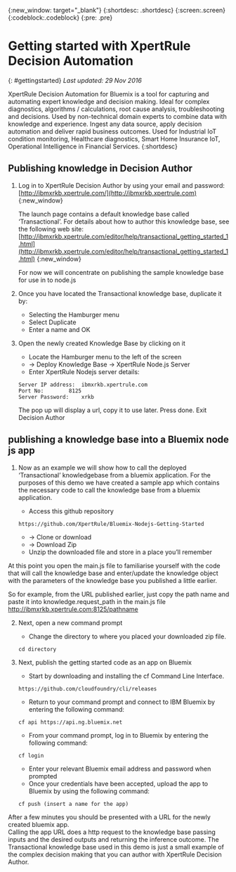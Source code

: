 {:new_window: target="_blank"}
{:shortdesc: .shortdesc}
{:screen:.screen}
{:codeblock:.codeblock}
{:pre: .pre}

# Getting started with XpertRule Decision Automation
{: #gettingstarted} 
*Last updated: 29 Nov 2016*

XpertRule Decision Automation for Bluemix is a tool for capturing and automating expert knowledge and decision making. Ideal for complex diagnostics, algorithms / calculations, root cause analysis, troubleshooting and decisions. Used by non-technical domain experts to combine data with knowledge and experience. Ingest any data source, apply decision automation and deliver rapid business outcomes. Used for Industrial IoT condition monitoring, Healthcare diagnostics, Smart Home Insurance IoT, Operational Intelligence in Financial Services. 
{:shortdesc}

## Publishing knowledge in Decision Author
1. Log in to XpertRule Decision Author by using your email and password: [http://ibmxrkb.xpertrule.com/](http://ibmxrkb.xpertrule.com)
{:new_window}

	The launch page contains a default knowledge base called ‘Transactional’. For details about how to author this knowledge base, see the following web site:  [http://ibmxrkb.xpertrule.com/editor/help/transactional_getting_started_1.html](http://ibmxrkb.xpertrule.com/editor/help/transactional_getting_started_1.html)
{:new_window}

	For now we will concentrate on publishing the sample knowledge base for use in to node.js

2. Once you have located the Transactional knowledge base, duplicate it by:
	- Selecting the Hamburger menu
	- Select Duplicate
	- Enter a name and OK

3. Open the newly created Knowledge Base by clicking on it
	- Locate the Hamburger menu to the left of the screen
	- ->  Deploy Knowledge Base  -> XpertRule Node.js Server
	- Enter XpertRule Nodejs server details:

	```
	Server IP address: 	ibmxrkb.xpertrule.com
	Port No: 		8125
	Server Password: 	xrkb
	```

	The pop up will display a url, copy it to use later. Press done. Exit Decision Author

## publishing a knowledge base into a Bluemix node js app

1. Now as an example we will show how to call the deployed ‘Transactional’ knowledgebase from a bluemix application. For the purposes of this demo we have created a sample app which contains the necessary code to call the knowledge base from a bluemix application. 

	- Access this github repository 
	```
	https://github.com/XpertRule/Bluemix-Nodejs-Getting-Started
	```
	- -> Clone or download
	- -> Download Zip
	- Unzip the downloaded file and store in a place you’ll remember

At this point you open the main.js file to familiarise yourself with the code that will call the knowledge base and enter/update the knowledge object with the parameters of the knowledge base you published a little earlier.

So for example, from the URL published earlier, just copy the path name and paste it into knowledge.request_path in the main.js file 
http://ibmxrkb.xpertrule.com:8125/pathname 

2. Next, open a new command prompt

	- Change the directory to where you placed your downloaded zip file.
	```
	cd directory
	```

3. Next, publish the getting started code as an app on Bluemix

	- Start by downloading and installing the cf Command Line Interface.
	```
	https://github.com/cloudfoundry/cli/releases
	```
	- Return to your command prompt and connect to IBM Bluemix by entering the following command:
	```
	cf api https://api.ng.bluemix.net
	```
	- From your command prompt, log in to Bluemix by entering the following command:
	```
	cf login
	```
  	- Enter your relevant Bluemix email address and password when prompted
	- Once your credentials have been accepted, upload the app to Bluemix by using the following command:
	```
	cf push (insert a name for the app)
	```
	
After a few minutes you should be presented with a URL for the newly created bluemix app.  
Calling the app URL does a http request to the knowledge base passing inputs and the desired outputs and returning the inference outcome.
The Transactional knowledge base used in this demo is just a small example of the complex decision making that you can author with XpertRule Decision Author.